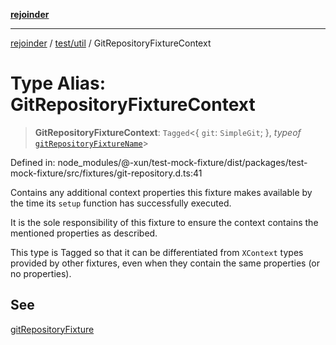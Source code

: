 [**rejoinder**](../../../README.md)

***

[rejoinder](../../../README.md) / [test/util](../README.md) / GitRepositoryFixtureContext

# Type Alias: GitRepositoryFixtureContext

> **GitRepositoryFixtureContext**: `Tagged`\<\{ `git`: `SimpleGit`; \}, *typeof* [`gitRepositoryFixtureName`](../variables/gitRepositoryFixtureName.md)\>

Defined in: node\_modules/@-xun/test-mock-fixture/dist/packages/test-mock-fixture/src/fixtures/git-repository.d.ts:41

Contains any additional context properties this fixture makes available by
the time its `setup` function has successfully executed.

It is the sole responsibility of this fixture to ensure the context contains
the mentioned properties as described.

This type is Tagged so that it can be differentiated from `XContext`
types provided by other fixtures, even when they contain the same properties
(or no properties).

## See

[gitRepositoryFixture](../functions/gitRepositoryFixture.md)
